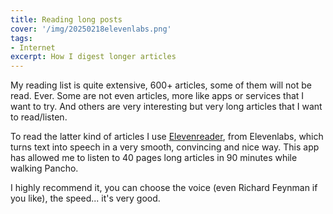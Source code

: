 ```yaml
---
title: Reading long posts
cover: '/img/20250218elevenlabs.png'
tags: 
- Internet
excerpt: How I digest longer articles
---
```


My reading list is quite extensive, 600+ articles, some of them will not be read. Ever. Some are not even articles, more like apps or services that I want to try. And others are very interesting but very long articles that I want to read/listen. 

To read the latter kind of articles I use [Elevenreader](https://elevenreader.io/), from Elevenlabs, which turns text into speech in a very smooth, convincing and nice way. This app has allowed me to listen to 40 pages long articles in 90 minutes while walking Pancho.

I highly recommend it, you can choose the voice (even Richard Feynman if you like), the speed... it's very good.